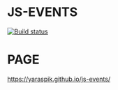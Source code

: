 # JS-EVENTS

[![Build status](https://ci.appveyor.com/api/projects/status/l1x4vpbp8hn9cxdc?svg=true)](https://ci.appveyor.com/project/Yaraspik/js-events)

# PAGE

https://yaraspik.github.io/js-events/